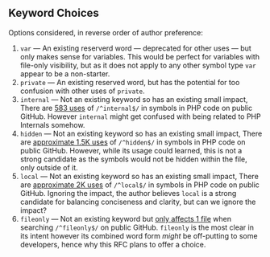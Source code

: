 ## Keyword Choices

Options considered, in reverse order of author preference:

1. `var` — An existing reserverd word — deprecated for other uses — but only makes sense for variables. This would be perfect for variables with file-only visibility, but as it does not apply to any other symbol type `var` appear to be a non-starter.
2. `private` — An existing reserved word, but has the potential for too confusion with other uses of `private`.
3. `internal` — Not an existing keyword so has an existing small impact, There are [583 uses](https://github.com/search?q=internal+language%3APHP+symbol%3A%2F%5Einternal%24%2F&type=code) of `/^internal$/` in symbols in PHP code on public GitHub. However `internal` might get confused with being related to PHP Internals somehow.
4. `hidden` — Not an existing keyword so has an existing small impact, There are [approximate 1.5K uses](https://github.com/search?q=hidden+language%3APHP+symbol%3A%2F%hidden%24%2F&type=code) of `/^hidden$/` in symbols in PHP code on public GitHub. However, while its usage could learned, this is not a strong candidate as the symbols would not be hidden within the file, only outside of it.
5. `local` — Not an existing keyword so has an existing small impact, There are [approximate 2K uses](https://github.com/search?q=local+language%3APHP+symbol%3A%2F%5Elocal%24%2F&type=code) of `/^local$/` in symbols in PHP code on public GitHub. Ignoring the impact, the author believes `local` is a strong candidate for balancing conciseness and clarity, but can we ignore the impact?
5. `fileonly` — Not an existing keyword but [only affects 1 file](https://github.com/search?q=fileonly+language%3APHP+symbol%3A%2F%5Efileonly%24%2F&type=code) when searching `/^fileonly$/` on public GitHub. `fileonly` is the most clear in its intent however its combined word form _might_ be off-putting to some developers, hence why this RFC plans to offer a choice.
